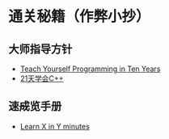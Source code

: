 # 通关秘籍（作弊小抄）

## 大师指导方针
- [Teach Yourself Programming in Ten Years](http://norvig.com/21-days.html)  
- [21天学会C++](http://coolshell.cn/articles/2250.html)

## 速~~成~~览手册
- [Learn X in Y minutes](https://learnxinyminutes.com/)

